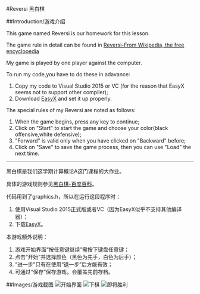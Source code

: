 #Reversi 黑白棋

##Introduction/游戏介绍

This game named Reversi is our homework for this lesson.

The game rule in detail can be found in [Reversi-From Wikipedia, the free encyclopedia](https://en.wikipedia.org/wiki/Reversi)

My game is played by one player against the computer.

To run my code,you have to do these in adavance:

1. Copy my code to Visual Studio 2015 or VC (for the reason that EasyX seems not to support other compiler);
2. Download [EasyX](http://www.easyx.cn/downloads/) and set it up properly.

The special rules of my Reversi are noted as follows:

1. When the game begins, press any key to continue;
2. Click on "Start" to start the game and choose your color(black offensive,white defensive);
3. "Forward" is valid only when you have clicked on "Backward" before;
4. Click on "Save" to save the game process, then you can use "Load" the next time.

---
黑白棋是我们这学期计算概论A这门课程的大作业。

具体的游戏规则参见[黑白棋-百度百科](http://baike.baidu.com/link?url=Pq4EAT-sROWBtKzRTVE_dy4E5n6s4HaRD6e9Pin6AAa8pYtMTTa99p_-Ljm5FwKU6VG9bdxM0PS4XQ6qTkdN7sTSKR1OHQ-xbI9rf3mLIZq)。

代码用到了graphics.h，所以在运行这段程序时：

1. 使用Visual Studio 2015正式版或者VC（因为EasyX似乎不支持其他编译器）；
2. 下载[EasyX](http://www.easyx.cn/downloads/)。

本游戏额外说明：

1. 游戏开始界面“按任意键继续”需按下键盘任意键；
2. 点击“开始”并选择颜色（黑色为先手，白色为后手）；
3. “进一步”只有在使用“退一步”后方能有效；
4. 可通过“保存”保存游戏，会覆盖先前存档。

##Images/游戏截图
![开始界面](http://m1.yea.im/5oz.png)
![下棋](http://m1.yea.im/5oA.png)
![即将胜利](http://m1.yea.im/5oB.png)
